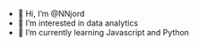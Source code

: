 - 👋 Hi, I’m @NNjord
- 👀 I’m interested in data analytics
- 🌱 I’m currently learning Javascript and Python
